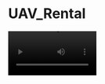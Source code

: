 # UAV_Rental

<video src='[your URL here](https://www.veed.io/view/82492f7e-558d-464e-af5b-396abee41f90?panel=share)https://www.veed.io/view/82492f7e-558d-464e-af5b-396abee41f90?panel=share' width=180/>
